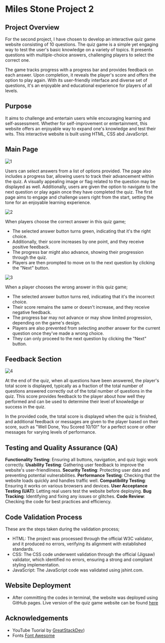 # Miles Stone Project 2

 ## Project Overview 
For the second project, I have chosen to develop an interactive quiz game website consisting of 10 questions.
The quiz game is a simple yet engaging way to test the user's basic knowledge on a variety of topics. It presents questions with multiple-choice answers, challenging players to select the correct one. 

The game tracks progress with a progress bar and provides feedback on each answer. Upon completion, it reveals the player's score and offers the option to play again. With its user-friendly interface and diverse set of questions, it's an enjoyable and educational experience for players of all levels.

## Purpose 
It aims to challenge and entertain users while encouraging learning and self-assessment. Whether for self-improvement or entertainment, this website offers an enjoyable way to expand one's knowledge and test their wits. This interactive website is built using HTML, CSS abd JavaScript. 
 
## Main Page
![1](https://github.com/pradeepsubedi1993/quiz_game_project2/assets/61549864/db282378-0887-4d17-bea4-f7b8bccbbe03)

Users can select answers from a list of options provided. The page also includes a progress bar, allowing users to track their advancement within the quiz. A visually appealing image or flag related to the question may be displayed as well. Additionally, users are given the option to navigate to the next question or play again once they have completed the quiz. The first page aims to engage and challenge users right from the start, setting the tone for an enjoyable learning experience.

![2](https://github.com/pradeepsubedi1993/quiz_game_project2/assets/61549864/54de8e2a-db2c-4ae2-b65d-aa0fe348f29d)

When players choose the correct answer in this quiz game; 
* The selected answer button turns green, indicating that it's the right choice.
* Additionally, their score increases by one point, and they receive positive feedback.
* The progress bar might also advance, showing their progression through the quiz.
* Players are then prompted to move on to the next question by clicking the "Next" button. 

![3](https://github.com/pradeepsubedi1993/quiz_game_project2/assets/61549864/24171ee6-61dc-4ffd-b5bf-bf689f1fd19c)

When a player chooses the wrong answer in this quiz game;
* The selected answer button turns red, indicating that it's the incorrect choice.
* Their score remains the same or doesn't increase, and they receive negative feedback.
* The progress bar may not advance or may show limited progression, depending on the game's design.
* Players are also prevented from selecting another answer for the current question once they've made a wrong choice.
* They can only proceed to the next question by clicking the "Next" button.
  

## Feedback Section

![4](https://github.com/pradeepsubedi1993/quiz_game_project2/assets/61549864/fefd6b90-9d45-4da2-abdf-c74426bf363b)

At the end of the quiz, when all questions have been answered, the player's total score is displayed, typically as a fraction of the total number of questions answered correctly out of the total number of questions in the quiz. This score provides feedback to the player about how well they performed and can be used to determine their level of knowledge or success in the quiz.

In the provided code, the total score is displayed when the quiz is finished, and additional feedback or messages are given to the player based on their score, such as "Well Done, You Scored 10/10!" for a perfect score or other messages for varying levels of performance.

## Testing and Quality Assurance (QA)
**Functionality Testing**: Ensuring all buttons, navigation, and quiz logic work correctly.
**Usability Testing**: Gathering user feedback to improve the website's user-friendliness.
**Security Testing**: Protecting user data and preventing potential vulnerabilities.
**Performance Testing**: Checking that the website loads quickly and handles traffic well.
**Compatibility Testing**: Ensuring it works on various browsers and devices.
**User Acceptance Testing (UAT)**: Letting real users test the website before deploying.
**Bug Tracking**: Identifying and fixing any issues or glitches.
**Code Review**: Checking the code for best practices and efficiency.

## Code Validation Process 
These are the steps taken during the validation process; 
* HTML: The project was processed through the official W3C validator, and it produced no errors, verifying its alignment with established standards.
* CSS: The CSS code underwent validation through the official (Jigsaw) validator, which identified no errors, ensuring a strong and compliant styling implementation.
* JavaScript: The JavaScript code was validated using jshint.com.

## Website Deployment
* After committing the codes in terminal, the website was deployed using GitHub pages.
  Live version of the quiz game website can be found [here](https://pradeepsubedi1993.github.io/quiz_game_project2/])

## Acknowledgements

 - YouTube Tuorial by [GreatStackDev](https://www.youtube.com/@GreatStackDev))
 - Fonts [Font Awesome](https://fontawesome.com/)
